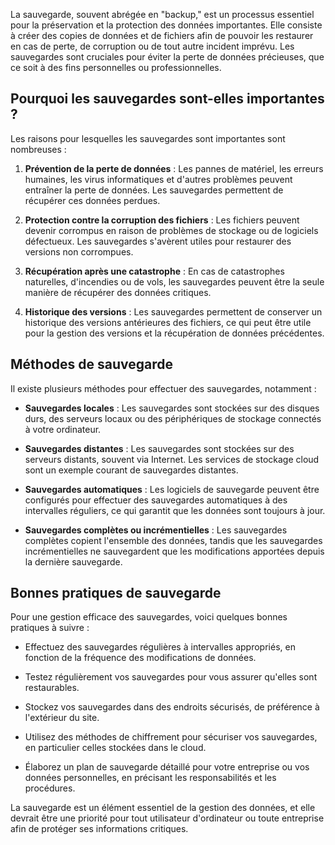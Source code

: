 La sauvegarde, souvent abrégée en "backup," est un processus essentiel pour la préservation et la protection des données importantes. Elle consiste à créer des copies de données et de fichiers afin de pouvoir les restaurer en cas de perte, de corruption ou de tout autre incident imprévu. Les sauvegardes sont cruciales pour éviter la perte de données précieuses, que ce soit à des fins personnelles ou professionnelles.

## Pourquoi les sauvegardes sont-elles importantes ?

Les raisons pour lesquelles les sauvegardes sont importantes sont nombreuses :

1. **Prévention de la perte de données** : Les pannes de matériel, les erreurs humaines, les virus informatiques et d'autres problèmes peuvent entraîner la perte de données. Les sauvegardes permettent de récupérer ces données perdues.

2. **Protection contre la corruption des fichiers** : Les fichiers peuvent devenir corrompus en raison de problèmes de stockage ou de logiciels défectueux. Les sauvegardes s'avèrent utiles pour restaurer des versions non corrompues.

3. **Récupération après une catastrophe** : En cas de catastrophes naturelles, d'incendies ou de vols, les sauvegardes peuvent être la seule manière de récupérer des données critiques.

4. **Historique des versions** : Les sauvegardes permettent de conserver un historique des versions antérieures des fichiers, ce qui peut être utile pour la gestion des versions et la récupération de données précédentes.

## Méthodes de sauvegarde

Il existe plusieurs méthodes pour effectuer des sauvegardes, notamment :

- **Sauvegardes locales** : Les sauvegardes sont stockées sur des disques durs, des serveurs locaux ou des périphériques de stockage connectés à votre ordinateur.

- **Sauvegardes distantes** : Les sauvegardes sont stockées sur des serveurs distants, souvent via Internet. Les services de stockage cloud sont un exemple courant de sauvegardes distantes.

- **Sauvegardes automatiques** : Les logiciels de sauvegarde peuvent être configurés pour effectuer des sauvegardes automatiques à des intervalles réguliers, ce qui garantit que les données sont toujours à jour.

- **Sauvegardes complètes ou incrémentielles** : Les sauvegardes complètes copient l'ensemble des données, tandis que les sauvegardes incrémentielles ne sauvegardent que les modifications apportées depuis la dernière sauvegarde.

## Bonnes pratiques de sauvegarde

Pour une gestion efficace des sauvegardes, voici quelques bonnes pratiques à suivre :

- Effectuez des sauvegardes régulières à intervalles appropriés, en fonction de la fréquence des modifications de données.

- Testez régulièrement vos sauvegardes pour vous assurer qu'elles sont restaurables.

- Stockez vos sauvegardes dans des endroits sécurisés, de préférence à l'extérieur du site.

- Utilisez des méthodes de chiffrement pour sécuriser vos sauvegardes, en particulier celles stockées dans le cloud.

- Élaborez un plan de sauvegarde détaillé pour votre entreprise ou vos données personnelles, en précisant les responsabilités et les procédures.

La sauvegarde est un élément essentiel de la gestion des données, et elle devrait être une priorité pour tout utilisateur d'ordinateur ou toute entreprise afin de protéger ses informations critiques.